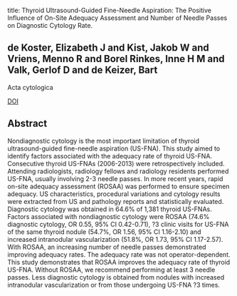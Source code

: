 title: Thyroid Ultrasound-Guided Fine-Needle Aspiration: The Positive Influence of On-Site Adequacy Assessment and Number of Needle Passes on Diagnostic Cytology Rate.

## de Koster, Elizabeth J and Kist, Jakob W and Vriens, Menno R and Borel Rinkes, Inne H M and Valk, Gerlof D and de Keizer, Bart
Acta cytologica

<a href="https://doi.org/10.1159/000444917">DOI</a>

## Abstract
Nondiagnostic cytology is the most important limitation of thyroid ultrasound-guided fine-needle aspiration (US-FNA). This study aimed to identify factors associated with the adequacy rate of thyroid US-FNA. Consecutive thyroid US-FNAs (2006-2013) were retrospectively included. Attending radiologists, radiology fellows and radiology residents performed US-FNA, usually involving 2-3 needle passes. In more recent years, rapid on-site adequacy assessment (ROSAA) was performed to ensure specimen adequacy. US characteristics, procedural variations and cytology results were extracted from US and pathology reports and statistically evaluated. Diagnostic cytology was obtained in 64.6% of 1,381 thyroid US-FNAs. Factors associated with nondiagnostic cytology were ROSAA (74.6% diagnostic cytology, OR 0.55, 95% CI 0.42-0.71), ?3 clinic visits for US-FNA of the same thyroid nodule (54.7%, OR 1.56, 95% CI 1.16-2.10) and increased intranodular vascularization (51.8%, OR 1.73, 95% CI 1.17-2.57). With ROSAA, an increasing number of needle passes demonstrated improving adequacy rates. The adequacy rate was not operator-dependent. This study demonstrates that ROSAA improves the adequacy rate of thyroid US-FNA. Without ROSAA, we recommend performing at least 3 needle passes. Less diagnostic cytology is obtained from nodules with increased intranodular vascularization or from those undergoing US-FNA ?3 times.

